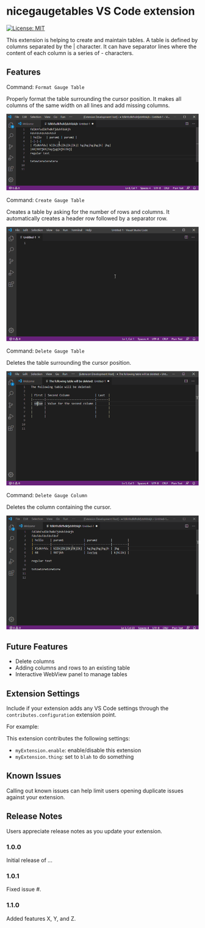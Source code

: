 # nicegaugetables VS Code extension

[![License: MIT](https://img.shields.io/badge/License-MIT-yellow.svg)](https://opensource.org/licenses/MIT)

This extension is helping to create and maintain tables.
A table is defined by columns separated by the | character. It can have separator lines where the content of each column is a series of - characters.

## Features

Command: `Format Gauge Table`

Properly format the table surrounding the cursor position. It makes all columns of the same width on all lines and add missing columns.

![Demo](formattable.gif)

Command: `Create Gauge Table`

Creates a table by asking for the number of rows and columns. It automatically creates a header row followed by a separator row.

![Demo](createtable.gif)

Command: `Delete Gauge Table`

Deletes the table surrounding the cursor position. 

![Demo](deletetable.gif)

Command: `Delete Gauge Column`

Deletes the column containing the cursor. 

![Demo](deletecolumn.gif)

## Future Features

* Delete columns
* Adding columns and rows to an existing table
* Interactive WebView panel to manage tables

## Extension Settings

Include if your extension adds any VS Code settings through the `contributes.configuration` extension point.

For example:

This extension contributes the following settings:

* `myExtension.enable`: enable/disable this extension
* `myExtension.thing`: set to `blah` to do something

## Known Issues

Calling out known issues can help limit users opening duplicate issues against your extension.

## Release Notes

Users appreciate release notes as you update your extension.

### 1.0.0

Initial release of ...

### 1.0.1

Fixed issue #.

### 1.1.0

Added features X, Y, and Z.
